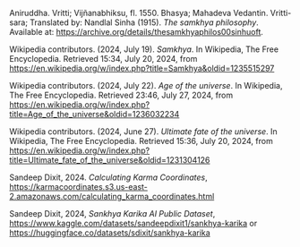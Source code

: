 Aniruddha. Vritti; Vijñanabhiksu, fl. 1550. Bhasya; Mahadeva Vedantin. Vritti-sara; Translated by: Nandlal Sinha (1915). *The samkhya philosophy*. Available at: https://archive.org/details/thesamkhyaphilos00sinhuoft.

Wikipedia contributors. (2024, July 19). *Samkhya*. In Wikipedia, The Free Encyclopedia. Retrieved 15:34, July 20, 2024, from https://en.wikipedia.org/w/index.php?title=Samkhya&oldid=1235515297

Wikipedia contributors. (2024, July 22). *Age of the universe*. In Wikipedia, The Free Encyclopedia. Retrieved 23:46, July 27, 2024, from https://en.wikipedia.org/w/index.php?title=Age_of_the_universe&oldid=1236032234

Wikipedia contributors. (2024, June 27). *Ultimate fate of the universe*. In Wikipedia, The Free Encyclopedia. Retrieved 15:36, July 20, 2024, from https://en.wikipedia.org/w/index.php?title=Ultimate_fate_of_the_universe&oldid=1231304126

Sandeep Dixit, 2024. *Calculating Karma Coordinates*, https://karmacoordinates.s3.us-east-2.amazonaws.com/calculating_karma_coordinates.html

Sandeep Dixit, 2024, *Sankhya Karika AI Public Dataset*, https://www.kaggle.com/datasets/sandeepdixit1/sankhya-karika or https://huggingface.co/datasets/sdixit/sankhya-karika
